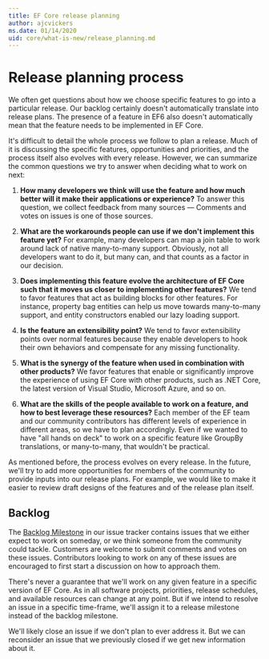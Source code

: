 ```yaml
---
title: EF Core release planning
author: ajcvickers
ms.date: 01/14/2020
uid: core/what-is-new/release_planning.md
---
```


# Release planning process

We often get questions about how we choose specific features to go into a particular release.
Our backlog certainly doesn't automatically translate into release plans.
The presence of a feature in EF6 also doesn't automatically mean that the feature needs to be implemented in EF Core.

It's difficult to detail the whole process we follow to plan a release.
Much of it is discussing the specific features, opportunities and priorities, and the process itself also evolves with every release.
However, we can summarize the common questions we try to answer when deciding what to work on next:

1. **How many developers we think will use the feature and how much better will it make their applications or experience?** To answer this question, we collect feedback from many sources — Comments and votes on issues is one of those sources.

2. **What are the workarounds people can use if we don't implement this feature yet?** For example, many developers can map a join table to work around lack of native many-to-many support. Obviously, not all developers want to do it, but many can, and that counts as a factor in our decision.

3. **Does implementing this feature evolve the architecture of EF Core such that it moves us closer to implementing other features?** We tend to favor features that act as building blocks for other features. For instance, property bag entities can help us move towards many-to-many support, and entity constructors enabled our lazy loading support.

4. **Is the feature an extensibility point?** We tend to favor extensibility points over normal features because they enable developers to hook their own behaviors and compensate for any missing functionality.

5. **What is the synergy of the feature when used in combination with other products?** We favor features that enable or significantly improve the experience of using EF Core with other products, such as .NET Core, the latest version of Visual Studio, Microsoft Azure, and so on.

6. **What are the skills of the people available to work on a feature, and how to best leverage these resources?** Each member of the EF team and our community contributors has different levels of experience in different areas, so we have to plan accordingly. Even if we wanted to have "all hands on deck" to work on a specific feature like GroupBy translations, or many-to-many, that wouldn't be practical.

As mentioned before, the process evolves on every release.
In the future, we'll try to add more opportunities for members of the community to provide inputs into our release plans.
For example, we would like to make it easier to review draft designs of the features and of the release plan itself.

## Backlog

The [Backlog Milestone](https://github.com/aspnet/EntityFrameworkCore/issues?q=is%3Aopen+is%3Aissue+milestone%3ABacklog+sort%3Areactions-%2B1-desc) in our issue tracker contains issues that we either expect to work on someday, or we think someone from the community could tackle.
Customers are welcome to submit comments and votes on these issues.
Contributors looking to work on any of these issues are encouraged to first start a discussion on how to approach them.

There's never a guarantee that we'll work on any given feature in a specific version of EF Core.
As in all software projects, priorities, release schedules, and available resources can change at any point.
But if we intend to resolve an issue in a specific time-frame, we'll assign it to a release milestone instead of the backlog milestone.

We'll likely close an issue if we don't plan to ever address it.
But we can reconsider an issue that we previously closed if we get new information about it.
